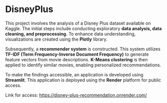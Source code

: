 # DisneyPlus
This project involves the analysis of a Disney Plus dataset available on Kaggle. The initial steps include conducting exploratory **data analysis, data cleaning, and preprocessing**. To enhance data understanding, visualizations are created using the **Plotly** library. 

Subsequently, a **recommender system** is constructed. This system utilizes **TF-IDF (Term Frequency-Inverse Document Frequency)** to generate feature vectors from movie descriptions. **K-Means clustering** is then applied to identify similar movies, enabling personalized recommendations.

To make the findings accessible, an application is developed using **Streamlit**. This application is deployed using the **Render** platform for public access.

Link for access: https://disney-plus-recommendation.onrender.com/